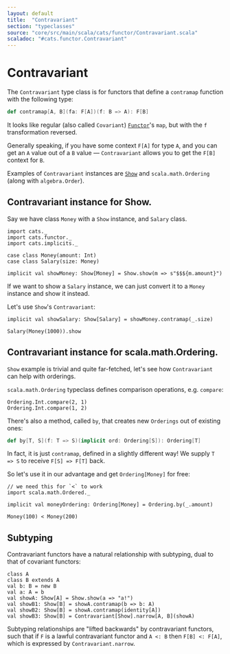 ```yaml
---
layout: default
title:  "Contravariant"
section: "typeclasses"
source: "core/src/main/scala/cats/functor/Contravariant.scala"
scaladoc: "#cats.functor.Contravariant"
---
```

# Contravariant

The `Contravariant` type class is for functors that define a `contramap`
function with the following type:

```scala
def contramap[A, B](fa: F[A])(f: B => A): F[B]
```

It looks like regular (also called `Covariant`) [`Functor`](functor.html)'s `map`,
but with the `f` transformation reversed.

Generally speaking, if you have some context `F[A]` for type `A`,
and you can get an `A` value out of a `B` value — `Contravariant` allows you to get the `F[B]` context for `B`.

Examples of `Contravariant` instances are [`Show`](show.html) and `scala.math.Ordering` (along with `algebra.Order`).

## Contravariant instance for Show.

Say we have class `Money` with a `Show` instance, and `Salary` class. 

```tut:silent
import cats._
import cats.functor._
import cats.implicits._

case class Money(amount: Int)
case class Salary(size: Money)

implicit val showMoney: Show[Money] = Show.show(m => s"$$${m.amount}")
```

If we want to show a `Salary` instance, we can just convert it to a `Money` instance and show it instead.

Let's use `Show`'s `Contravariant`:
  
```tut:book
implicit val showSalary: Show[Salary] = showMoney.contramap(_.size)

Salary(Money(1000)).show
```

## Contravariant instance for scala.math.Ordering.

`Show` example is trivial and quite far-fetched, let's see how `Contravariant` can help with orderings.

`scala.math.Ordering` typeclass defines comparison operations, e.g. `compare`: 

```tut:book
Ordering.Int.compare(2, 1)
Ordering.Int.compare(1, 2)
```

There's also a method, called `by`, that creates new `Orderings` out of existing ones:

```scala
def by[T, S](f: T => S)(implicit ord: Ordering[S]): Ordering[T]
```

In fact, it is just `contramap`, defined in a slightly different way! We supply `T => S` to receive `F[S] => F[T]` back.

So let's use it in our advantage and get `Ordering[Money]` for free: 

```tut:book
// we need this for `<` to work
import scala.math.Ordered._

implicit val moneyOrdering: Ordering[Money] = Ordering.by(_.amount)

Money(100) < Money(200)
```

## Subtyping

Contravariant functors have a natural relationship with subtyping, dual to that of covariant functors:

```tut:book
class A
class B extends A
val b: B = new B
val a: A = b
val showA: Show[A] = Show.show(a => "a!")
val showB1: Show[B] = showA.contramap(b => b: A)
val showB2: Show[B] = showA.contramap(identity[A])
val showB3: Show[B] = Contravariant[Show].narrow[A, B](showA)
```

Subtyping relationships are "lifted backwards" by contravariant functors, such that if `F` is a
lawful contravariant functor and `A <: B` then `F[B] <: F[A]`, which is expressed by `Contravariant.narrow`.
